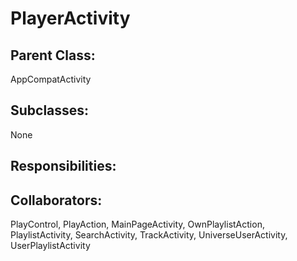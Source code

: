 # PlayerActivity

## Parent Class:
AppCompatActivity

## Subclasses:
None

## Responsibilities:

## Collaborators:
PlayControl, PlayAction, MainPageActivity, OwnPlaylistAction, PlaylistActivity, SearchActivity, TrackActivity, UniverseUserActivity, UserPlaylistActivity
